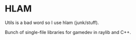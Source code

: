 # HLAM

Utils is a bad word so I use hlam (junk/stuff).

Bunch of single-file libraries for gamedev in raylib and C++.
